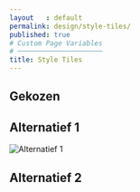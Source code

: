 ```yaml
---
layout   : default
permalink: design/style-tiles/
published: true
# Custom Page Variables
# ─────────────────────
title: Style Tiles
---
```


Gekozen
-------

Alternatief 1
-------------
<img src="1718-nmd3-project-mattelaer_vandeweerd/files/style-tilealternatief-1.png" alt="Alternatief 1"/>

Alternatief 2
-------------